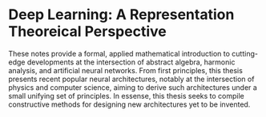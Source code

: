 # Deep Learning: A Representation Theoreical Perspective

These notes provide a formal, applied mathematical introduction to cutting-edge developments at the intersection of abstract algebra, harmonic analysis, and artificial neural networks. From first principles, this thesis presents recent popular neural architectures, notably at the intersection of physics and computer science, aiming to derive such architectures under a small unifying set of principles. In essense, this thesis seeks to compile constructive methods for designing new architectures yet to be invented.

```{tableofcontents}
```
